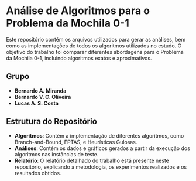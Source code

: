 # Análise de Algoritmos para o Problema da Mochila 0-1

Este repositório contém os arquivos utilizados para gerar as análises, bem como as implementações de todos os algoritmos utilizados no estudo. O objetivo do trabalho foi comparar diferentes abordagens para o Problema da Mochila 0-1, incluindo algoritmos exatos e aproximativos.

## Grupo

- **Bernardo A. Miranda**
- **Bernardo V. C. Oliveira**
- **Lucas A. S. Costa**

## Estrutura do Repositório

- **Algoritmos**: Contém a implementação de diferentes algoritmos, como Branch-and-Bound, FPTAS, e Heurísticas Gulosas.
- **Análises**: Contém os dados e gráficos gerados a partir da execução dos algoritmos nas instâncias de teste.
- **Relatório**: O relatório detalhado do trabalho está presente neste repositório, explicando a metodologia, os experimentos realizados e os resultados obtidos.
